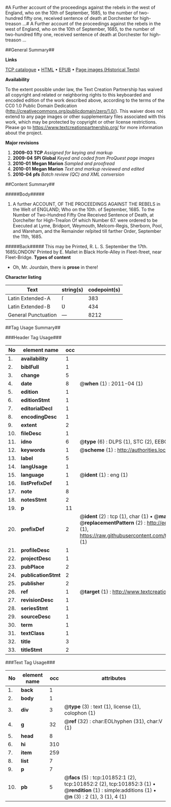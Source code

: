 #A Further account of the proceedings against the rebels in the west of England, who on the 10th of September, 1685, to the number of two-hundred fifty one, received sentence of death at Dorchester for high-treason ...#
A Further account of the proceedings against the rebels in the west of England, who on the 10th of September, 1685, to the number of two-hundred fifty one, received sentence of death at Dorchester for high-treason ...

##General Summary##

**Links**

[TCP catalogue](http://www.ota.ox.ac.uk/tcp/)  • 
[HTML](http://tei.it.ox.ac.uk/tcp/Texts-HTML/free/A40/A40743.html)  • 
[EPUB](http://tei.it.ox.ac.uk/tcp/Texts-EPUB/free/A40/A40743.epub) • 
[Page images (Historical Texts)](https://historicaltexts.jisc.ac.uk/eebo-13791553e)

**Availability**

To the extent possible under law, the Text Creation Partnership has waived all copyright and related or neighboring rights to this keyboarded and encoded edition of the work described above, according to the terms of the CC0 1.0 Public Domain Dedication (http://creativecommons.org/publicdomain/zero/1.0/). This waiver does not extend to any page images or other supplementary files associated with this work, which may be protected by copyright or other license restrictions. Please go to https://www.textcreationpartnership.org/ for more information about the project.

**Major revisions**

1. __2009-03__ __TCP__ *Assigned for keying and markup*
1. __2009-04__ __SPi Global__ *Keyed and coded from ProQuest page images*
1. __2010-01__ __Megan Marion__ *Sampled and proofread*
1. __2010-01__ __Megan Marion__ *Text and markup reviewed and edited*
1. __2010-04__ __pfs__ *Batch review (QC) and XML conversion*

##Content Summary##

#####Body#####

1. A further ACCOUNT, OF THE PROCEEDINGS AGAINST THE REBELS in the Weſt of ENGLAND; Who on the 10th. of September, 1685. To the Number of Two-Hundred Fifty One Received Sentence of Death, at Dorcheſter for High-Treaſon Of which Number 67. were ordered to be Executed at Lyme, Bridport, Weymouth, Melcom-Regis, Sherborn, Pool, and Wareham, and the Remainder reſpited till farther Order, September the 11th, 1685.

#####Back#####
This may be Printed, R. L. S. September the 17th. 1685LONDON' Printed by E. Mallet in Black Horſe-Alley in Fleet-ſtreet, near Fleet-Bridge.
**Types of content**

  * Oh, Mr. Jourdain, there is **prose** in there!

**Character listing**


|Text|string(s)|codepoint(s)|
|---|---|---|
|Latin Extended-A|ſ|383|
|Latin Extended-B|Ʋ|434|
|General Punctuation|—|8212|

##Tag Usage Summary##

###Header Tag Usage###

|No|element name|occ|attributes|
|---|---|---|---|
|1.|__availability__|1||
|2.|__biblFull__|1||
|3.|__change__|5||
|4.|__date__|8| @__when__ (1) : 2011-04 (1)|
|5.|__edition__|1||
|6.|__editionStmt__|1||
|7.|__editorialDecl__|1||
|8.|__encodingDesc__|1||
|9.|__extent__|2||
|10.|__fileDesc__|1||
|11.|__idno__|6| @__type__ (6) : DLPS (1), STC (2), EEBO-CITATION (1), OCLC (1), VID (1)|
|12.|__keywords__|1| @__scheme__ (1) : http://authorities.loc.gov/ (1)|
|13.|__label__|5||
|14.|__langUsage__|1||
|15.|__language__|1| @__ident__ (1) : eng (1)|
|16.|__listPrefixDef__|1||
|17.|__note__|8||
|18.|__notesStmt__|2||
|19.|__p__|11||
|20.|__prefixDef__|2| @__ident__ (2) : tcp (1), char (1)  •  @__matchPattern__ (2) : ([0-9\-]+):([0-9IVX]+) (1), (.+) (1)  •  @__replacementPattern__ (2) : http://eebo.chadwyck.com/downloadtiff?vid=$1&page=$2 (1), https://raw.githubusercontent.com/textcreationpartnership/Texts/master/tcpchars.xml#$1 (1)|
|21.|__profileDesc__|1||
|22.|__projectDesc__|1||
|23.|__pubPlace__|2||
|24.|__publicationStmt__|2||
|25.|__publisher__|2||
|26.|__ref__|1| @__target__ (1) : http://www.textcreationpartnership.org/docs/. (1)|
|27.|__revisionDesc__|1||
|28.|__seriesStmt__|1||
|29.|__sourceDesc__|1||
|30.|__term__|1||
|31.|__textClass__|1||
|32.|__title__|3||
|33.|__titleStmt__|2||


###Text Tag Usage###

|No|element name|occ|attributes|
|---|---|---|---|
|1.|__back__|1||
|2.|__body__|1||
|3.|__div__|3| @__type__ (3) : text (1), license (1), colophon (1)|
|4.|__g__|32| @__ref__ (32) : char:EOLhyphen (31), char:V (1)|
|5.|__head__|8||
|6.|__hi__|310||
|7.|__item__|259||
|8.|__list__|7||
|9.|__p__|7||
|10.|__pb__|5| @__facs__ (5) : tcp:101852:1 (2), tcp:101852:2 (2), tcp:101852:3 (1)  •  @__rendition__ (1) : simple:additions (1)  •  @__n__ (3) : 2 (1), 3 (1), 4 (1)|
